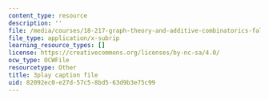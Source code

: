 ```yaml
---
content_type: resource
description: ''
file: /media/courses/18-217-graph-theory-and-additive-combinatorics-fall-2019/82092ec0e27d57c58bd563d9b3e75c99_3IxWLibV_tU.vtt
file_type: application/x-subrip
learning_resource_types: []
license: https://creativecommons.org/licenses/by-nc-sa/4.0/
ocw_type: OCWFile
resourcetype: Other
title: 3play caption file
uid: 82092ec0-e27d-57c5-8bd5-63d9b3e75c99
---
```

